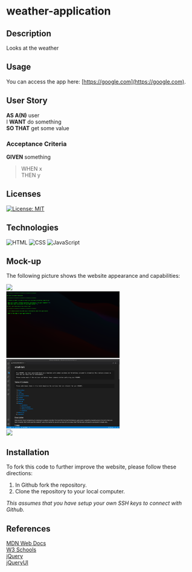 # weather-application

## Description
Looks at the weather

## Usage
You can access the app here: [https://google.com](https://google.com).

## User Story
**AS A(N)** user<br>
I **WANT** do something<br>
**SO THAT** get some value

### Acceptance Criteria
**GIVEN** something

>WHEN x<br>
THEN y


## Licenses
[![License: MIT](https://img.shields.io/badge/License-MIT-yellow.svg)](https://github.com/avidrunner87/small-talk/blob/main/LICENSE.md)


## Technologies
![HTML](https://img.shields.io/static/v1?label=html&message=update-required&color=red)
![CSS](https://img.shields.io/static/v1?label=css&message=update-required&color=purple)
![JavaScript](https://img.shields.io/static/v1?label=javascript&message=update-required&color=yellow)


## Mock-up
The following picture shows the website appearance and capabilities:

<img src="./assets/images/screenshots/mockup.gif" width="600"><br>
<img src="./assets/images/screenshots/screenshot01.png" width="300">
<img src="./assets/images/screenshots/screenshot02.png" width="300"><br>
<img src="./assets/images/screenshots/screenshot03.png" width="300">


## Installation
To fork this code to further improve the website, please follow these directions:

1. In Github fork the repository.
1. Clone the repository to your local computer.

_This assumes that you have setup your own SSH keys to connect with Github._

## References
[MDN Web Docs](https://developer.mozilla.org/en-US/docs/Web/HTML/Element)<br>
[W3 Schools](https://www.w3schools.com/)<br>
[jQuery](https://jquery.com)<br>
[jQueryUI](https://jqueryui.com)
